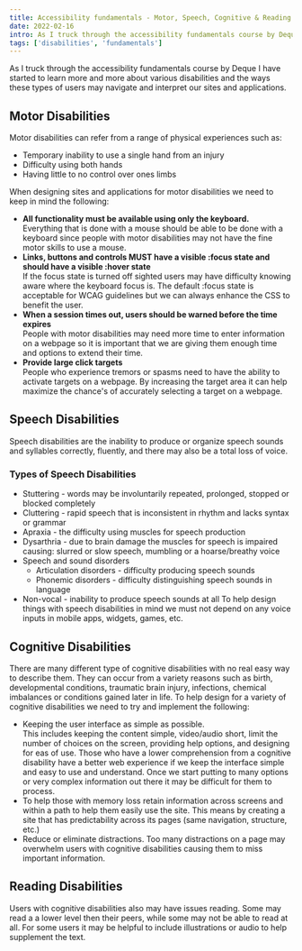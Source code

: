 ```yaml
---
title: Accessibility fundamentals - Motor, Speech, Cognitive & Reading disabilities
date: 2022-02-16
intro: As I truck through the accessibility fundamentals course by Deque I have started to learn more and more about various disabilities and the ways these types of users may navigate and interpret our sites and applications. 
tags: ['disabilities', 'fundamentals']
---
```


As I truck through the accessibility fundamentals course by Deque I have started to learn more and more about various disabilities and the ways these types of users may navigate and interpret our sites and applications. 

## Motor Disabilities
Motor disabilities can refer from a range of physical experiences such as: 
* Temporary inability to use a single hand from an injury
* Difficulty using both hands
* Having little to no control over ones limbs

When designing sites and applications for motor disabilities we need to keep in mind the following: 
* <strong>All functionality must be available using only the keyboard.</strong> <br>
    Everything that is done with a mouse should be able to be done with a keyboard since people with motor disabilities may not have the fine motor skills to use a mouse. 
* <strong>Links, buttons and controls MUST have a visible :focus state and should have a visible :hover state</strong><br>
    If the focus state is turned off sighted users may have difficulty knowing aware where the keyboard focus is. The default :focus state is acceptable for WCAG guidelines but we can always enhance the CSS to benefit the user.
* <strong>When a session times out, users should be warned before the time expires</strong><br>
    People with motor disabilities may need more time to enter information on a webpage so it is important that we are giving them enough time and options to extend their time. 
* <strong>Provide large click targets</strong><br>
    People who experience tremors or spasms need to have the ability to activate targets on a webpage. By increasing the target area it can help maximize the chance's of accurately selecting a target on a webpage. 

## Speech Disabilities
Speech disabilities are the inability to produce or organize speech sounds and syllables correctly, fluently, and there may also be a total loss of voice. 
### Types of Speech Disabilities
* Stuttering - words may be involuntarily repeated, prolonged, stopped or blocked completely
* Cluttering - rapid speech that is inconsistent in rhythm and lacks syntax or grammar
* Apraxia - the difficulty using muscles for speech production
* Dysarthria - due to brain damage the muscles for speech is impaired causing: slurred or slow speech, mumbling or a hoarse/breathy voice
* Speech and sound disorders 
    * Articulation disorders - difficulty producing speech sounds
    * Phonemic disorders - difficulty distinguishing speech sounds in language
* Non-vocal - inability to produce speech sounds at all
To help design things with speech disabilities in mind we must not depend on any voice inputs in mobile apps, widgets, games, etc. 

## Cognitive Disabilities
There are many different type of cognitive disabilities with no real easy way to describe them. They can occur from a variety reasons such as birth, developmental conditions, traumatic brain injury, infections, chemical imbalances or conditions gained later in life. To help design for a variety of cognitive disabilities we need to try and implement the following: 
* Keeping the user interface as simple as possible. <br>
    This includes keeping the content simple, video/audio short, limit the number of choices on the screen, providing help options, and designing for eas of use. Those who have a lower comprehension from a cognitive disability have a better web experience if we keep the interface simple and easy to use and understand. Once we start putting to many options or very complex information out there it may be difficult for them to process.
* To help those with memory loss retain information across screens and within a path to help them easily use the site. This means by creating a site that has predictability across its pages (same navigation, structure, etc.)
* Reduce or eliminate distractions. Too many distractions on a page may overwhelm users with cognitive disabilities causing them to miss important information. 

## Reading Disabilities
Users with cognitive disabilities also may have issues reading. Some may read a a lower level then their peers, while some may not be able to read at all. For some users it may be helpful to include illustrations or audio to help supplement the text. 
